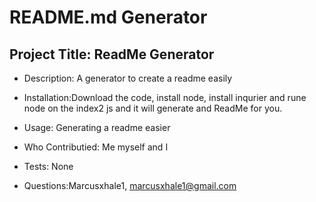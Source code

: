 
# README.md Generator 

## Project Title: ReadMe Generator

* Description: A generator to create a readme easily 

* Installation:Download the code, install node, install inqurier and rune node on the index2 js and it will generate and ReadMe for you. 

* Usage: Generating a readme easier 

* Who Contributied: Me myself and I 

* Tests: None

* Questions:Marcusxhale1,
            marcusxhale1@gmail.com

